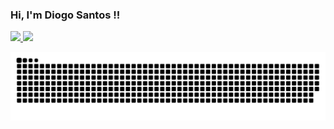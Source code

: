 ### Hi, I'm Diogo Santos !!

 <div>
  <a href="https://github.com/diogosantos18"/>
  <img height="180em" src="https://github-readme-stats.vercel.app/api?username=diogosantos18&show_icons=true&theme=dark&include_all_commits=true&count_private=true"/>
  <img height="180em" src="https://github-readme-stats.vercel.app/api/top-langs/?username=diogosantos18&layout=compact&langs_count=7&theme=dark"/>
</div>


![Snake animation](https://github.com/diogosantos18/diogosantos18/blob/output/github-contribution-grid-snake.svg)
